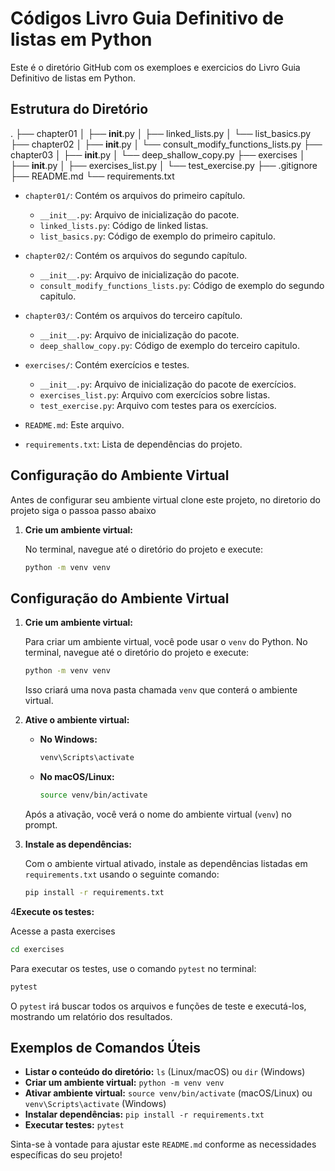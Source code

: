 # Códigos Livro Guia Definitivo de listas em Python

Este é o diretório GitHub com os exemploes e exercicios do Livro Guia Definitivo de listas em Python.

## Estrutura do Diretório

.
├── chapter01
│   ├── __init__.py
│   ├── linked_lists.py
│   └── list_basics.py
├── chapter02
│   ├── __init__.py
│   └── consult_modify_functions_lists.py
├── chapter03
│   ├── __init__.py
│   └── deep_shallow_copy.py
├── exercises
│   ├── __init__.py
│   ├── exercises_list.py
│   └── test_exercise.py
├── .gitignore
├── README.md
└── requirements.txt

- `chapter01/`: Contém os arquivos do primeiro capítulo.
  - `__init__.py`: Arquivo de inicialização do pacote.
  - `linked_lists.py`: Código de linked listas.
  - `list_basics.py`: Código de exemplo do primeiro capitulo.

- `chapter02/`: Contém os arquivos do segundo capítulo.
  - `__init__.py`: Arquivo de inicialização do pacote.
  - `consult_modify_functions_lists.py`: Código de exemplo do segundo capitulo.

- `chapter03/`: Contém os arquivos do terceiro capítulo.
  - `__init__.py`: Arquivo de inicialização do pacote.
  - `deep_shallow_copy.py`: Código de exemplo do terceiro capitulo.

- `exercises/`: Contém exercícios e testes.
  - `__init__.py`: Arquivo de inicialização do pacote de exercícios.
  - `exercises_list.py`: Arquivo com exercícios sobre listas.
  - `test_exercise.py`: Arquivo com testes para os exercícios.

- `README.md`: Este arquivo.
- `requirements.txt`: Lista de dependências do projeto.

## Configuração do Ambiente Virtual

Antes de configurar seu ambiente virtual clone este projeto, no diretorio do projeto siga o passoa passo abaixo
1. **Crie um ambiente virtual:**

   No terminal, navegue até o diretório do projeto e execute:

   ```bash
   python -m venv venv

## Configuração do Ambiente Virtual

1. **Crie um ambiente virtual:**

   Para criar um ambiente virtual, você pode usar o `venv` do Python. No terminal, navegue até o diretório do projeto e execute:

   ```bash
   python -m venv venv
   ```

   Isso criará uma nova pasta chamada `venv` que conterá o ambiente virtual.

2. **Ative o ambiente virtual:**

   - **No Windows:**
     ```cmd
     venv\Scripts\activate
     ```

   - **No macOS/Linux:**
     ```bash
     source venv/bin/activate
     ```

   Após a ativação, você verá o nome do ambiente virtual (`venv`) no prompt.

3. **Instale as dependências:**

   Com o ambiente virtual ativado, instale as dependências listadas em `requirements.txt` usando o seguinte comando:

   ```bash
   pip install -r requirements.txt
   ```

4**Execute os testes:**

   Acesse a pasta exercises
   ```bash
   cd exercises 
   ```
   Para executar os testes, use o comando `pytest` no terminal:

   ```bash
   pytest
   ```

   O `pytest` irá buscar todos os arquivos e funções de teste e executá-los, mostrando um relatório dos resultados.

## Exemplos de Comandos Úteis

- **Listar o conteúdo do diretório:** `ls` (Linux/macOS) ou `dir` (Windows)
- **Criar um ambiente virtual:** `python -m venv venv`
- **Ativar ambiente virtual:** `source venv/bin/activate` (macOS/Linux) ou `venv\Scripts\activate` (Windows)
- **Instalar dependências:** `pip install -r requirements.txt`
- **Executar testes:** `pytest`

Sinta-se à vontade para ajustar este `README.md` conforme as necessidades específicas do seu projeto!
